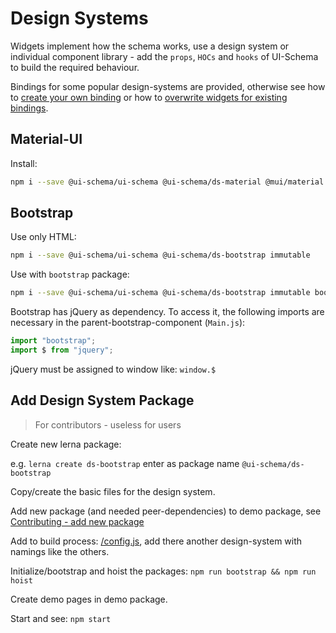 # Design Systems

Widgets implement how the schema works, use a design system or individual component library - add the `props`, `HOCs` and `hooks` of UI-Schema to build the required behaviour.

Bindings for some popular design-systems are provided, otherwise see how to [create your own binding](/docs/widgets#create-design-system-binding) or how to [overwrite widgets for existing bindings](/docs/widgets#adding--overwriting-widgets).

## Material-UI

Install:

```bash
npm i --save @ui-schema/ui-schema @ui-schema/ds-material @mui/material @mui/icons-material immutable
```

## Bootstrap

Use only HTML:

```bash
npm i --save @ui-schema/ui-schema @ui-schema/ds-bootstrap immutable
```

Use with `bootstrap` package:

```bash
npm i --save @ui-schema/ui-schema @ui-schema/ds-bootstrap immutable bootstrap
```

Bootstrap has jQuery as dependency. To access it, the following imports are necessary in the parent-bootstrap-component (`Main.js`):

```js
import "bootstrap";
import $ from "jquery";
```

jQuery must be assigned to window like: `window.$`

## Add Design System Package

> For contributors - useless for users

Create new lerna package:

e.g. `lerna create ds-bootstrap` enter as package name `@ui-schema/ds-bootstrap`

Copy/create the basic files for the design system.

Add new package (and needed peer-dependencies) to demo package, see [Contributing - add new package](https://github.com/ui-schema/ui-schema#contributing)

Add to build process: [/config.js](https://github.com/ui-schema/ui-schema/blob/master/config.js), add there another design-system with namings like the others.

Initialize/bootstrap and hoist the packages: `npm run bootstrap && npm run hoist`

Create demo pages in demo package.

Start and see: `npm start`
